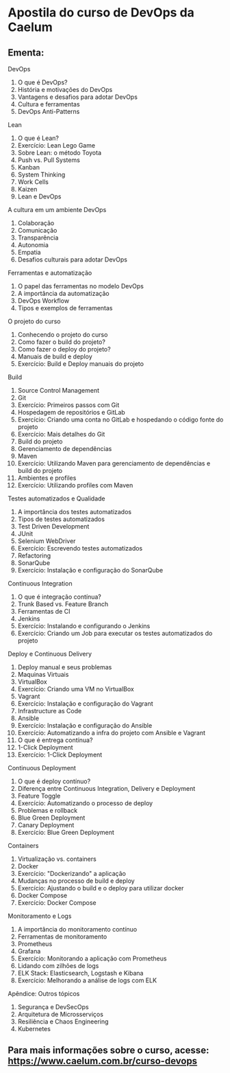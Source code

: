 # Apostila do curso de DevOps da Caelum

## Ementa:

DevOps
1. O que é DevOps?
2. História e motivações do DevOps
3. Vantagens e desafios para adotar DevOps
4. Cultura e ferramentas
5. DevOps Anti-Patterns

Lean
1. O que é Lean?
2. Exercício: Lean Lego Game
3. Sobre Lean: o método Toyota
4. Push vs. Pull Systems
5. Kanban
5. System Thinking
6. Work Cells
7. Kaizen
8. Lean e DevOps

A cultura em um ambiente DevOps
1. Colaboração
2. Comunicação
3. Transparência
4. Autonomia
5. Empatia
6. Desafios culturais para adotar DevOps

Ferramentas e automatização
1. O papel das ferramentas no modelo DevOps
2. A importância da automatização
3. DevOps Workflow
4. Tipos e exemplos de ferramentas

O projeto do curso
1. Conhecendo o projeto do curso
2. Como fazer o build do projeto?
3. Como fazer o deploy do projeto?
4. Manuais de build e deploy
5. Exercício: Build e Deploy manuais do projeto

Build
1. Source Control Management
2. Git
3. Exercício: Primeiros passos com Git
4. Hospedagem de repositórios e GitLab
5. Exercício: Criando uma conta no GitLab e hospedando o código fonte do projeto
6. Exercício: Mais detalhes do Git
7. Build do projeto
8. Gerenciamento de dependências
9. Maven
10. Exercício: Utilizando Maven para gerenciamento de dependências e build do projeto
11. Ambientes e profiles
12. Exercício: Utilizando profiles com Maven

Testes automatizados e Qualidade
1. A importância dos testes automatizados
2. Tipos de testes automatizados
3. Test Driven Development
4. JUnit
5. Selenium WebDriver
6. Exercício: Escrevendo testes automatizados
7. Refactoring
8. SonarQube
9. Exercício: Instalação e configuração do SonarQube

Continuous Integration
1. O que é integração contínua?
2. Trunk Based vs. Feature Branch
3. Ferramentas de CI
3. Jenkins
4. Exercício: Instalando e configurando o Jenkins
5. Exercício: Criando um Job para executar os testes automatizados do projeto

Deploy e Continuous Delivery
1. Deploy manual e seus problemas
2. Maquinas Virtuais
3. VirtualBox
4. Exercício: Criando uma VM no VirtualBox
5. Vagrant
6. Exercício: Instalação e configuração do Vagrant
7. Infrastructure as Code
8. Ansible
9. Exercício: Instalação e configuração do Ansible
10. Exercício: Automatizando a infra do projeto com Ansible e Vagrant
11. O que é entrega contínua?
12. 1-Click Deployment
13. Exercício: 1-Click Deployment

Continuous Deployment
1. O que é deploy contínuo?
2. Diferença entre Continuous Integration, Delivery e Deployment
3. Feature Toggle
4. Exercício: Automatizando o processo de deploy
5. Problemas e rollback
6. Blue Green Deployment
7. Canary Deployment
8. Exercício: Blue Green Deployment

Containers
1. Virtualização vs. containers
2. Docker
3. Exercício: "Dockerizando" a aplicação
4. Mudanças no processo de build e deploy
5. Exercício: Ajustando o build e o deploy para utilizar docker
6. Docker Compose
7. Exercício: Docker Compose

Monitoramento e Logs
1. A importância do monitoramento contínuo
2. Ferramentas de monitoramento
3. Prometheus
4. Grafana
5. Exercício: Monitorando a aplicação com Prometheus
6. Lidando com zilhões de logs
7. ELK Stack: Elasticsearch, Logstash e Kibana
8. Exercício: Melhorando a análise de logs com ELK

Apêndice: Outros tópicos
1. Segurança e DevSecOps
2. Arquitetura de Microsserviços
3. Resiliência e Chaos Engineering
4. Kubernetes

## Para mais informações sobre o curso, acesse: https://www.caelum.com.br/curso-devops